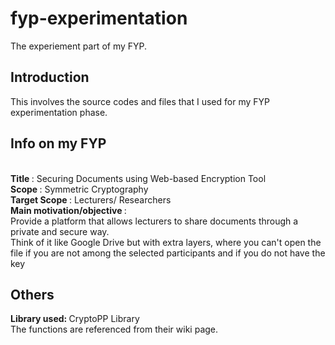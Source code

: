 # fyp-experimentation
The experiement part of my FYP. 

## Introduction
This involves the source codes and files that I used for my FYP experimentation phase. <br> 

## Info on my FYP
<br>
<b> Title </b> : Securing Documents using Web-based Encryption Tool<br>
<b> Scope </b> : Symmetric Cryptography <br>
<b> Target Scope </b> : Lecturers/ Researchers<br>
<b> Main motivation/objective </b> : <br> Provide a platform that allows lecturers to share documents through a private and secure way. 
<br> Think of it like Google Drive but with extra layers, where you can't open the file if you are not among the selected participants and
if you do not have the key<br>

## Others
<b> Library used: </b> CryptoPP Library 
<br> The functions are referenced from their wiki page.
